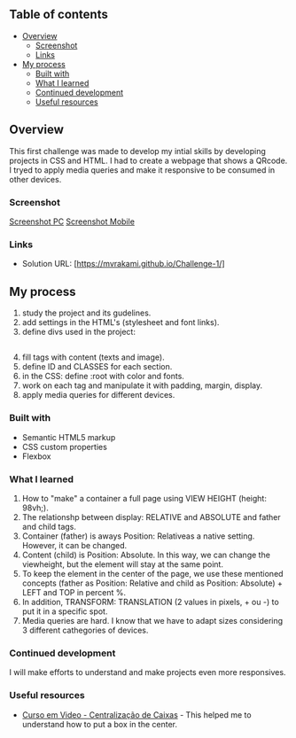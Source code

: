
## Table of contents

- [Overview](#overview)
  - [Screenshot](#screenshot)
  - [Links](#links)
- [My process](#my-process)
  - [Built with](#built-with)
  - [What I learned](#what-i-learned)
  - [Continued development](#continued-development)
  - [Useful resources](#useful-resources)


## Overview
This first challenge was made to develop my intial skills by developing projects in CSS and HTML.
I had to create a webpage that shows a QRcode. I tryed to apply media queries and make it responsive to be consumed in other devices. 

### Screenshot

[Screenshot PC](/images/screenshot%20pc.png)
[Screenshot Mobile](/images/screenshot%20mobile.png)

### Links

- Solution URL: [https://mvrakami.github.io/Challenge-1/]

## My process

1. study the project and its gudelines.
2. add settings in the HTML's <head> (stylesheet and font links).
3. define divs used in the project:
    <main>
      <article>
        <div>
            <h1>    </h1>
            <p>    </p>
        </div>
      </article>
    </main>
4. fill tags with content (texts and image).
5. define ID and CLASSES for each section.
6. in the CSS: define :root with color and fonts.
7. work on each tag and manipulate it with padding, margin, display.
8. apply media queries for different devices.
 

### Built with

- Semantic HTML5 markup
- CSS custom properties
- Flexbox


### What I learned

1. How to "make" a container a full page using VIEW HEIGHT (height: 98vh;).
2. The relationshp between display: RELATIVE and ABSOLUTE and father and child tags.
3. Container (father) is aways Position: Relativeas a native setting. However, it can be changed. 
4. Content (child) is Position: Absolute. In this way, we can change the viewheight, but the element will stay at the same point.
5. To keep the element in the center of the page, we use these mentioned concepts (father as Position: Relative and child as Position: Absolute) + LEFT and TOP in percent %. 
6. In addition, TRANSFORM: TRANSLATION (2 values in pixels, + ou -) to put it in a specific spot.
7. Media queries are hard. I know that we have to adapt sizes considering 3 different cathegories of devices.

### Continued development

I will make efforts to understand and make projects even more responsives. 


### Useful resources

- [Curso em Video - Centralização de Caixas](https://www.youtube.com/watch?v=-w0Qo_qQiRg&list=PLHz_AreHm4dmcAviDwiGgHbeEJToxbOpZ&index=18) - This helped me to understand how to put a box in the center.

